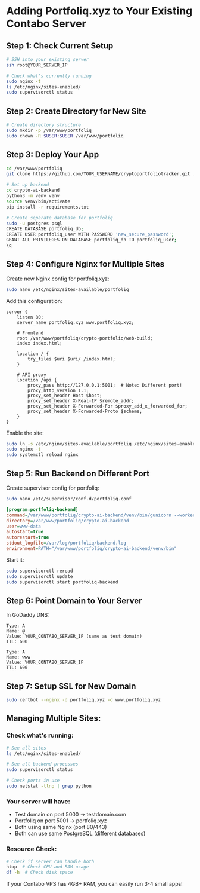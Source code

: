 # Adding Portfoliq.xyz to Your Existing Contabo Server

## Step 1: Check Current Setup
```bash
# SSH into your existing server
ssh root@YOUR_SERVER_IP

# Check what's currently running
sudo nginx -t
ls /etc/nginx/sites-enabled/
sudo supervisorctl status
```

## Step 2: Create Directory for New Site
```bash
# Create directory structure
sudo mkdir -p /var/www/portfoliq
sudo chown -R $USER:$USER /var/www/portfoliq
```

## Step 3: Deploy Your App
```bash
cd /var/www/portfoliq
git clone https://github.com/YOUR_USERNAME/cryptoportfoliotracker.git .

# Set up backend
cd crypto-ai-backend
python3 -m venv venv
source venv/bin/activate
pip install -r requirements.txt

# Create separate database for portfoliq
sudo -u postgres psql
CREATE DATABASE portfoliq_db;
CREATE USER portfoliq_user WITH PASSWORD 'new_secure_password';
GRANT ALL PRIVILEGES ON DATABASE portfoliq_db TO portfoliq_user;
\q
```

## Step 4: Configure Nginx for Multiple Sites

Create new Nginx config for portfoliq.xyz:
```bash
sudo nano /etc/nginx/sites-available/portfoliq
```

Add this configuration:
```nginx
server {
    listen 80;
    server_name portfoliq.xyz www.portfoliq.xyz;
    
    # Frontend
    root /var/www/portfoliq/crypto-portfolio/web-build;
    index index.html;
    
    location / {
        try_files $uri $uri/ /index.html;
    }
    
    # API proxy
    location /api {
        proxy_pass http://127.0.0.1:5001;  # Note: Different port!
        proxy_http_version 1.1;
        proxy_set_header Host $host;
        proxy_set_header X-Real-IP $remote_addr;
        proxy_set_header X-Forwarded-For $proxy_add_x_forwarded_for;
        proxy_set_header X-Forwarded-Proto $scheme;
    }
}
```

Enable the site:
```bash
sudo ln -s /etc/nginx/sites-available/portfoliq /etc/nginx/sites-enabled/
sudo nginx -t
sudo systemctl reload nginx
```

## Step 5: Run Backend on Different Port

Create supervisor config for portfoliq:
```bash
sudo nano /etc/supervisor/conf.d/portfoliq.conf
```

```ini
[program:portfoliq-backend]
command=/var/www/portfoliq/crypto-ai-backend/venv/bin/gunicorn --worker-class eventlet -w 1 --bind 127.0.0.1:5001 app:app
directory=/var/www/portfoliq/crypto-ai-backend
user=www-data
autostart=true
autorestart=true
stdout_logfile=/var/log/portfoliq/backend.log
environment=PATH="/var/www/portfoliq/crypto-ai-backend/venv/bin"
```

Start it:
```bash
sudo supervisorctl reread
sudo supervisorctl update
sudo supervisorctl start portfoliq-backend
```

## Step 6: Point Domain to Your Server

In GoDaddy DNS:
```
Type: A
Name: @
Value: YOUR_CONTABO_SERVER_IP (same as test domain)
TTL: 600

Type: A
Name: www
Value: YOUR_CONTABO_SERVER_IP
TTL: 600
```

## Step 7: Setup SSL for New Domain
```bash
sudo certbot --nginx -d portfoliq.xyz -d www.portfoliq.xyz
```

## Managing Multiple Sites:

### Check what's running:
```bash
# See all sites
ls /etc/nginx/sites-enabled/

# See all backend processes
sudo supervisorctl status

# Check ports in use
sudo netstat -tlnp | grep python
```

### Your server will have:
- Test domain on port 5000 → testdomain.com
- Portfoliq on port 5001 → portfoliq.xyz
- Both using same Nginx (port 80/443)
- Both can use same PostgreSQL (different databases)

### Resource Check:
```bash
# Check if server can handle both
htop  # Check CPU and RAM usage
df -h  # Check disk space
```

If your Contabo VPS has 4GB+ RAM, you can easily run 3-4 small apps!